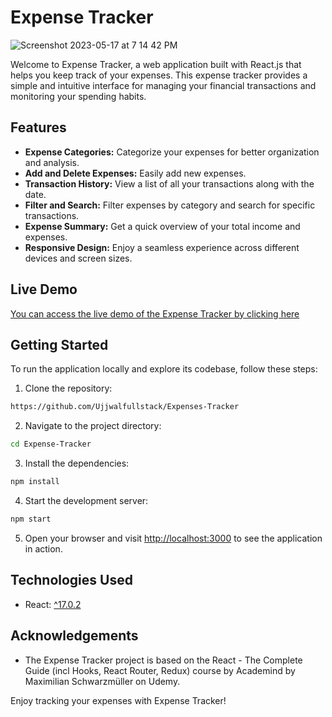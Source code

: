# Expense Tracker

![Screenshot 2023-05-17 at 7 14 42 PM](https://github.com/ReeveFernandes/Expense-Tracker/assets/92554845/552e0672-02b5-4464-87ba-7ec7755757b9)


Welcome to Expense Tracker, a web application built with React.js that helps you keep track of your expenses. This expense tracker provides a simple and intuitive interface for managing your financial transactions and monitoring your spending habits.

## Features

- **Expense Categories:** Categorize your expenses for better organization and analysis.
- **Add and Delete Expenses:** Easily add new expenses.
- **Transaction History:** View a list of all your transactions along with the date.
- **Filter and Search:** Filter expenses by category and search for specific transactions.
- **Expense Summary:** Get a quick overview of your total income and expenses.
- **Responsive Design:** Enjoy a seamless experience across different devices and screen sizes.

## Live Demo

[You can access the live demo of the Expense Tracker by clicking here](https://fancy-expense-tracker.netlify.app/)

## Getting Started

To run the application locally and explore its codebase, follow these steps:

1. Clone the repository:

```bash
https://github.com/Ujjwalfullstack/Expenses-Tracker
```

2. Navigate to the project directory:

```bash
cd Expense-Tracker
```

3. Install the dependencies:

```bash
npm install
```

4. Start the development server:

```bash
npm start
```

5. Open your browser and visit [http://localhost:3000](http://localhost:3000) to see the application in action.

## Technologies Used

- React: [^17.0.2](https://reactjs.org/)

## Acknowledgements

- The Expense Tracker project is based on the React - The Complete Guide (incl Hooks, React Router, Redux) course by Academind by Maximilian Schwarzmüller on Udemy.

Enjoy tracking your expenses with Expense Tracker!
